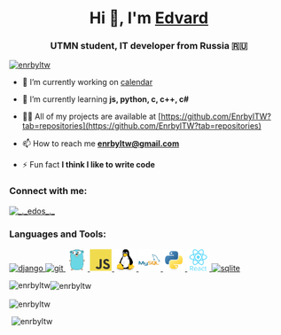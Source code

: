 <h1 align="center">Hi 👋, I'm <a href="https://t.me/vbncursed">Edvard</a></h1>
<h3 align="center">UTMN student, IT developer from Russia 🇷🇺</h3>

<p align="left"> <a href="https://github.com/ryo-ma/github-profile-trophy"><img src="https://github-profile-trophy.vercel.app/?username=enrbyltw&theme=darkhub" alt="enrbyltw" /></a> </p>

- 🔭 I’m currently working on [calendar](https://github.com/EnrbylTW/calendar)

- 🌱 I’m currently learning **js, python, c, c++, c#**

- 👨‍💻 All of my projects are available at [https://github.com/EnrbylTW?tab=repositories](https://github.com/EnrbylTW?tab=repositories)

- 📫 How to reach me **enrbyltw@gmail.com**

- ⚡ Fun fact **I think I like to write code**

<h3 align="left">Connect with me:</h3>
<p align="left">
<a href="https://instagram.com/_._edos_._" target="blank"><img align="center" src="https://raw.githubusercontent.com/rahuldkjain/github-profile-readme-generator/master/src/images/icons/Social/instagram.svg" alt="_._edos_._" height="30" width="40" /></a>
</p>

<h3 align="left">Languages and Tools:</h3>
<p align="left"> <a href="https://www.djangoproject.com/" target="_blank" rel="noreferrer"> <img src="https://cdn.worldvectorlogo.com/logos/django.svg" alt="django" width="40" height="40"/> </a> <a href="https://git-scm.com/" target="_blank" rel="noreferrer"> <img src="https://www.vectorlogo.zone/logos/git-scm/git-scm-icon.svg" alt="git" width="40" height="40"/> </a> <a href="https://golang.org" target="_blank" rel="noreferrer"> <img src="https://raw.githubusercontent.com/devicons/devicon/master/icons/go/go-original.svg" alt="go" width="40" height="40"/> </a> <a href="https://developer.mozilla.org/en-US/docs/Web/JavaScript" target="_blank" rel="noreferrer"> <img src="https://raw.githubusercontent.com/devicons/devicon/master/icons/javascript/javascript-original.svg" alt="javascript" width="40" height="40"/> </a> <a href="https://www.linux.org/" target="_blank" rel="noreferrer"> <img src="https://raw.githubusercontent.com/devicons/devicon/master/icons/linux/linux-original.svg" alt="linux" width="40" height="40"/> </a> <a href="https://www.mysql.com/" target="_blank" rel="noreferrer"> <img src="https://raw.githubusercontent.com/devicons/devicon/master/icons/mysql/mysql-original-wordmark.svg" alt="mysql" width="40" height="40"/> </a> <a href="https://www.python.org" target="_blank" rel="noreferrer"> <img src="https://raw.githubusercontent.com/devicons/devicon/master/icons/python/python-original.svg" alt="python" width="40" height="40"/> </a> <a href="https://reactjs.org/" target="_blank" rel="noreferrer"> <img src="https://raw.githubusercontent.com/devicons/devicon/master/icons/react/react-original-wordmark.svg" alt="react" width="40" height="40"/> </a> <a href="https://www.sqlite.org/" target="_blank" rel="noreferrer"> <img src="https://www.vectorlogo.zone/logos/sqlite/sqlite-icon.svg" alt="sqlite" width="40" height="40"/> </a> </p>

<p><img align="left" src="https://github-readme-stats.vercel.app/api/top-langs?username=enrbyltw&show_icons=true&theme=dark&locale=en&layout=compact" alt="enrbyltw" /></p>

<p><img align="center" src="https://github-readme-stats.vercel.app/api?username=enrbyltw&show_icons=true&theme=dark&locale=en" alt="enrbyltw" /></p>

<p><img align="center" src="https://github-readme-streak-stats.herokuapp.com/?user=enrbyltw&theme=dark" alt="enrbyltw" /></p>

<p align="left">&nbsp;<img src="https://komarev.com/ghpvc/?username=enrbyltw&label=Profile%20views&color=blue&style=flat" alt="enrbyltw" /> </p>




<!--
**EnrbylTW/EnrbylTW** is a ✨ _special_ ✨ repository because its `README.md` (this file) appears on your GitHub profile.

Here are some ideas to get you started:

- 🔭 I’m currently working on ...
- 🌱 I’m currently learning ...
- 👯 I’m looking to collaborate on ...
- 🤔 I’m looking for help with ...
- 💬 Ask me about ...
- 📫 How to reach me: ...
- 😄 Pronouns: ...
- ⚡ Fun fact: ...
-->
